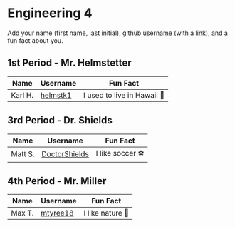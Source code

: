 # Engineering 4

Add your name (first name, last initial), github username (with a link), and a fun fact about you.

## 1st Period - Mr. Helmstetter
Name | Username | Fun Fact
--- | --- | ---
Karl H. | [helmstk1](https://github.com/helmstk1) | I used to live in Hawaii :palm_tree:



## 3rd Period - Dr. Shields
Name | Username | Fun Fact
--- | --- | ---
Matt S. | [DoctorShields](https://github.com/DoctorShields) | I like soccer :soccer:

## 4th Period - Mr. Miller
Name | Username | Fun Fact
--- | --- | ---
Max T. | [mtyree18](https://github.com/mtyree18) | I like nature :palm_tree:
